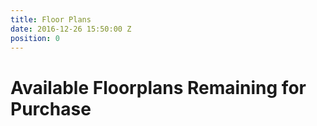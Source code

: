 ```yaml
---
title: Floor Plans
date: 2016-12-26 15:50:00 Z
position: 0
---
```


# Available Floorplans Remaining for Purchase